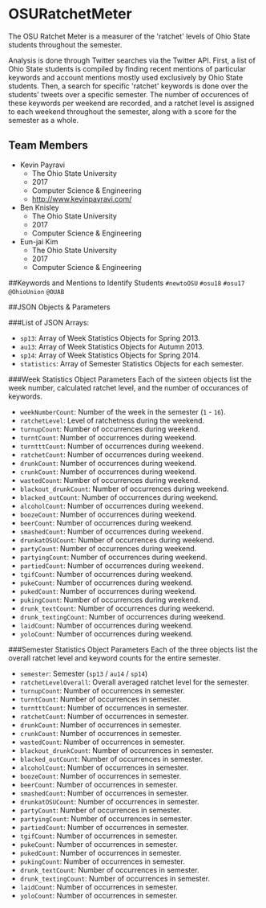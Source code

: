 OSURatchetMeter
===============

The OSU Ratchet Meter is a measurer of the 'ratchet' levels of Ohio State students throughout the semester.

Analysis is done through Twitter searches via the Twitter API. First, a list of Ohio State students is compiled by finding recent mentions of particular keywords and account mentions mostly used exclusively by Ohio State students. Then, a search for specific 'ratchet' keywords is done over the students' tweets over a specific semester. The number of occurences of these keywords per weekend are recorded, and a ratchet level is assigned to each weekend throughout the semester, along with a score for the semester as a whole.

## Team Members
- Kevin Payravi
    + The Ohio State University
    + 2017
    + Computer Science & Engineering
    + http://www.kevinpayravi.com/
- Ben Knisley
    + The Ohio State University
    + 2017
    + Computer Science & Engineering
- Eun-jai Kim
    + The Ohio State University
    + 2017
    + Computer Science & Engineering

##Keywords and Mentions to Identify Students
`#newtoOSU` `#osu18` `#osu17` `@OhioUnion` `@OUAB`

##JSON Objects & Parameters

###List of JSON Arrays:
* `sp13`: Array of Week Statistics Objects for Spring 2013.
* `au13`: Array of Week Statistics Objects for Autumn 2013.
* `sp14`: Array of Week Statistics Objects for Spring 2014.
* `statistics`: Array of Semester Statistics Objects for each semester. 

###Week Statistics Object Parameters
Each of the sixteen objects list the week number, calculated ratchet level, and the number of occurances of keywords.
* `weekNumberCount`: Number of the week in the semester (`1` - `16`).
* `ratchetLevel`: Level of ratchetness during the weekend.
* `turnupCount`: Number of occurrences during weekend.
* `turntCount`: Number of occurrences during weekend.
* `turntttCount`: Number of occurrences during weekend.
* `ratchetCount`: Number of occurrences during weekend.
* `drunkCount`: Number of occurrences during weekend.
* `crunkCount`: Number of occurrences during weekend.
* `wastedCount`: Number of occurrences during weekend.
* `blackout_drunkCount`: Number of occurrences during weekend.
* `blacked_outCount`: Number of occurrences during weekend.
* `alcoholCount`: Number of occurrences during weekend.
* `boozeCount`: Number of occurrences during weekend.
* `beerCount`: Number of occurrences during weekend.
* `smashedCount`: Number of occurrences during weekend.
* `drunkatOSUCount`: Number of occurrences during weekend.
* `partyCount`: Number of occurrences during weekend.
* `partyingCount`: Number of occurrences during weekend.
* `partiedCount`: Number of occurrences during weekend.
* `tgifCount`: Number of occurrences during weekend.
* `pukeCount`: Number of occurrences during weekend.
* `pukedCount`: Number of occurrences during weekend.
* `pukingCount`: Number of occurrences during weekend.
* `drunk_textCount`: Number of occurrences during weekend.
* `drunk_textingCount`: Number of occurrences during weekend.
* `laidCount`: Number of occurrences during weekend.
* `yoloCount`: Number of occurrences during weekend.

###Semester Statistics Object Parameters
Each of the three objects list the overall ratchet level and keyword counts for the entire semester.
* `semester`: Semester (`sp13` / `au14` / `sp14`)
* `ratchetLevelOverall`: Overall averaged ratchet level for the semester.
* `turnupCount`: Number of occurrences in semester.
* `turntCount`: Number of occurrences in semester.
* `turntttCount`: Number of occurrences in semester.
* `ratchetCount`: Number of occurrences in semester.
* `drunkCount`: Number of occurrences in semester.
* `crunkCount`: Number of occurrences in semester.
* `wastedCount`: Number of occurrences in semester.
* `blackout_drunkCount`: Number of occurrences in semester.
* `blacked_outCount`: Number of occurrences in semester.
* `alcoholCount`: Number of occurrences in semester.
* `boozeCount`: Number of occurrences in semester.
* `beerCount`: Number of occurrences in semester.
* `smashedCount`: Number of occurrences in semester.
* `drunkatOSUCount`: Number of occurrences in semester.
* `partyCount`: Number of occurrences in semester.
* `partyingCount`: Number of occurrences in semester.
* `partiedCount`: Number of occurrences in semester.
* `tgifCount`: Number of occurrences in semester.
* `pukeCount`: Number of occurrences in semester.
* `pukedCount`: Number of occurrences in semester.
* `pukingCount`: Number of occurrences in semester.
* `drunk_textCount`: Number of occurrences in semester.
* `drunk_textingCount`: Number of occurrences in semester.
* `laidCount`: Number of occurrences in semester.
* `yoloCount`: Number of occurrences in semester.
